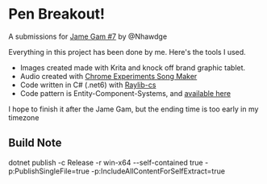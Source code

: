 # Pen Breakout!

A submissions for [Jame Gam #7](https://itch.io/jam/mini-jame-gam-7) by @Nhawdge

Everything in this project has been done by me. Here's the tools I used.

* Images created made with Krita and knock off brand graphic tablet.
* Audio created with [Chrome Experiments Song Maker](https://musiclab.chromeexperiments.com/Song-Maker)
* Code written in C# (.net6) with [Raylib-cs](https://github.com/ChrisDill/Raylib-cs)
* Code pattern is Entity-Component-Systems, and [available here](https://github.com/Nhawdge/pen-breakout)

I hope to finish it after the Jame Gam, but the ending time is too early in my timezone

## Build Note

dotnet publish -c Release -r win-x64 --self-contained true -p:PublishSingleFile=true -p:IncludeAllContentForSelfExtract=true


